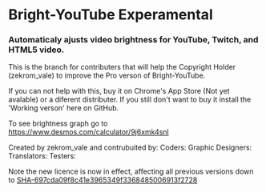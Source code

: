 # Bright-YouTube Experamental
<h3>
  Automaticaly ajusts video brightness for YouTube, Twitch, and HTML5 video.
</h3>
This is the branch for contributers that will help the Copyright Holder (zekrom_vale)
to improve the Pro verson of Bright-YouTube.

If you can not help with this, buy it on Chrome's App Store (Not yet avalable) or a
diferent distributer.  If you still don't want to buy it install the 'Working verson'
here on GitHub.

To see brightness graph go to https://www.desmos.com/calculator/9j6xmk4snl

Created by zekrom_vale and contrubuited by:
Coders:
Graphic Designers:
Translators:
Testers:

Note the new licence is now in effect, affecting all previous versions down to 
<a href="https://github.com/zekrom-vale/Bright-YouTube/commit/697cda09f8c41e3965349f3368485006913f2728">
  SHA-697cda09f8c41e3965349f3368485006913f2728
</a>
